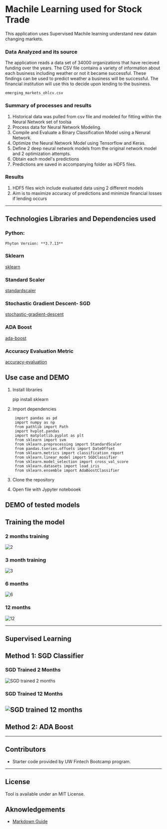 # Machile Learning used for Stock Trade

This application uses Supervised Machile learning understand new datain changing markets. 

### Data Analyzed and its source
The application reads a data set of 34000 organizations that have recieved funding over the years. The CSV file contains a variety of information about each business including weather or not it became successful. 
These findings can be used to predict weather a business will be successful. The financial institution will use this to decide upon lending to the business.

    emerging_markets_ohlcv.csv
 
### Summary of processes and results
1. Historical data was pulled from csv file and modeled for fitting within the Neural Network set of toolsa
2. Process data for Neural Network Modeling.
3. Compile and Evaluate a Binary Classification Model using a Nerural Network. 
4. Optimize the Neural Network Model using Tensorflow and Keras.
5. Define 2 deep neural network models from the original network model and 2 optimization attempts.
6. Obtain each model's predictions 
7. Predictions are saved in accompanying folder as HDF5 files.

### Results
1. HDF5 files wich include evaluated data using 2 different models
2. Aim is to maximize accuracy of predictions and minimize financial losses if lending occurs

   
---
## Technologies Libraries and Dependencies used
### Python:

    Phyton Version: **3.7.13**

### Sklearn
[sklearn](https://scikit-learn.org/stable/)

### Standard Scaler
[standardscaler](https://scikit-learn.org/stable/modules/generated/sklearn.preprocessing.StandardScaler.html)

### Stochastic Gradient Descent- SGD
[stochastic-gradient-descent](https://scikit-learn.org/stable/modules/linear_model.html#stochastic-gradient-descent-sgd) 

### ADA Boost
[ada-boost](https://scikit-learn.org/stable/modules/ensemble.html#adaboost)

### Accuracy Evaluation Metric
[accuracy-evaluation](https://pythonguides.com/adam-optimizer-pytorch/)



## Use case and DEMO
1. Install libraries
      
      pip install sklearn

2. Import dependencies

        import pandas as pd
        import numpy as np
        from pathlib import Path
        import hvplot.pandas
        import matplotlib.pyplot as plt
        from sklearn import svm
        from sklearn.preprocessing import StandardScaler
        from pandas.tseries.offsets import DateOffset
        from sklearn.metrics import classification_report
        from sklearn.linear_model import SGDClassifier
        from sklearn.model_selection import cross_val_score
        from sklearn.datasets import load_iris
        from sklearn.ensemble import AdaBoostClassifier 
      
3. Clone the repository
4. Open file with Jypyter notebooek


## DEMO of tested models

## Training the model
### 2 months training
![2](/images/2.png)
### 3 month training
![3](/images/3.png)
### 6 months 
![6](/images/6.png)
### 12 months 
![12](/images/12.png)

---
## Supervised Learning
## Method 1: SGD Classifier

### SGD Trained 2 Months
![SGD trained 2 months](./images/sgd2.png)

### SGD Trained 12 Months
![SGD trained 12 months](./images/sgd12.png)
---


## Method 2: ADA Boost

---
## Contributors
- Starter code provided by UW Fintech Bootcamp program.
---

## License
Tool is available under an MIT License.

## Aknowledgements
* [Markdown Guide](https://www.markdownguide.org/basic-syntax/#reference-style-links)


